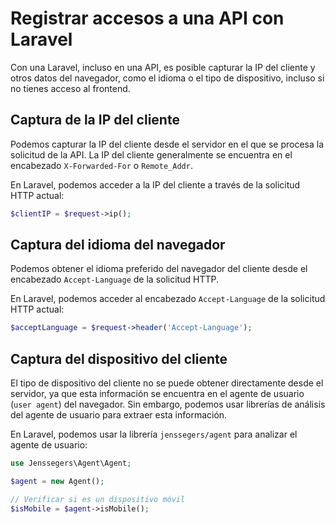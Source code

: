 # Registrar accesos a una API con Laravel

Con una Laravel, incluso en una API, es posible capturar la IP del cliente y otros datos del navegador, como el idioma o el tipo de dispositivo, incluso si no tienes acceso al frontend.

## Captura de la IP del cliente

Podemos capturar la IP del cliente desde el servidor en el que se procesa la solicitud de la API. La IP del cliente generalmente se encuentra en el encabezado `X-Forwarded-For` o `Remote_Addr`.

En Laravel, podemos acceder a la IP del cliente a través de la solicitud HTTP actual:

``` php
$clientIP = $request->ip();
```

## Captura del idioma del navegador

Podemos obtener el idioma preferido del navegador del cliente desde el encabezado `Accept-Language` de la solicitud HTTP.

En Laravel, podemos acceder al encabezado `Accept-Language` de la solicitud HTTP actual:

``` php
$acceptLanguage = $request->header('Accept-Language');
```

## Captura del dispositivo del cliente

El tipo de dispositivo del cliente no se puede obtener directamente desde el servidor, ya que esta información se encuentra en el agente de usuario (`user agent`) del navegador. Sin embargo, podemos usar librerías de análisis del agente de usuario para extraer esta información.

En Laravel, podemos usar la librería `jenssegers/agent` para analizar el agente de usuario:

``` php
use Jenssegers\Agent\Agent;

$agent = new Agent();

// Verificar si es un dispositivo móvil
$isMobile = $agent->isMobile();
```
